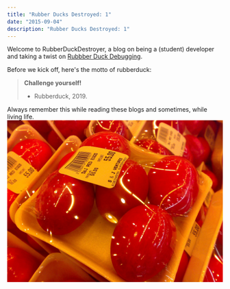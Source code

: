 ```yaml
---
title: "Rubber Ducks Destroyed: 1"
date: "2015-09-04"
description: "Rubber Ducks Destroyed: 1"
---
```


Welcome to RubberDuckDestroyer, a blog on being a (student) developer and taking a twist on [Rubbber Duck Debugging](https://en.wikipedia.org/wiki/Rubber_duck_debugging).

Before we kick off, here's the motto of rubberduck:

> **Challenge yourself!**
>- Rubberduck, 2019.

Always remember this while reading these blogs and sometimes, while living life.
![Chinese Salty Egg](./salty_egg.jpg)
